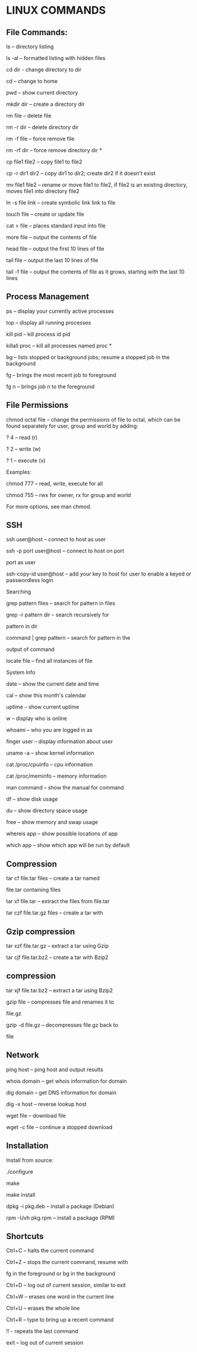 # LINUX COMMANDS
## File Commands: 

ls – directory listing

ls -al – formatted listing with hidden files

cd dir - change directory to dir

cd – change to home

pwd – show current directory

mkdir dir – create a directory dir

rm file – delete file

rm -r dir – delete directory dir

rm -f file – force remove file

rm -rf dir – force remove directory dir *

cp file1 file2 – copy file1 to file2

cp -r dir1 dir2 – copy dir1 to dir2; create dir2 if it doesn't exist

mv file1 file2 – rename or move file1 to file2, if file2 is an existing directory, moves file1 into directory file2

ln -s file link – create symbolic link link to file

touch file – create or update file

cat > file – places standard input into file

more file – output the contents of file

head file – output the first 10 lines of file

tail file – output the last 10 lines of file

tail -f file – output the contents of file as it grows, starting with the last 10 lines

## Process Management

ps – display your currently active processes

top – display all running processes

kill pid – kill process id pid

killall proc – kill all processes named proc *

bg – lists stopped or background jobs; resume a stopped job in the background

fg – brings the most recent job to foreground

fg n – brings job n to the foreground

## File Permissions

chmod octal file – change the permissions of file to octal, which can be found separately for user, group and world by adding:

? 4 – read (r)

? 2 – write (w)

? 1 – execute (x)

Examples:

chmod 777 – read, write, execute for all

chmod 755 – rwx for owner, rx for group and world

For more options, see man chmod.

 

## SSH

ssh user@host – connect to host as user

ssh -p port user@host – connect to host on port

port as user

ssh-copy-id user@host – add your key to host for user to enable a keyed or passwordless login

Searching

grep pattern files – search for pattern in files

grep -r pattern dir – search recursively for

pattern in dir

command | grep pattern – search for pattern in the

output of command

locate file – find all instances of file

System Info

date – show the current date and time

cal – show this month's calendar

uptime – show current uptime

w – display who is online

whoami – who you are logged in as

finger user – display information about user

uname -a – show kernel information

cat /proc/cpuinfo – cpu information

cat /proc/meminfo – memory information

man command – show the manual for command

df – show disk usage

du – show directory space usage

free – show memory and swap usage

whereis app – show possible locations of app

which app – show which app will be run by default

 

## Compression

tar cf file.tar files – create a tar named

file.tar containing files

tar xf file.tar – extract the files from file.tar

tar czf file.tar.gz files – create a tar with

## Gzip compression

tar xzf file.tar.gz – extract a tar using Gzip

tar cjf file.tar.bz2 – create a tar with Bzip2

## compression

tar xjf file.tar.bz2 – extract a tar using Bzip2

gzip file – compresses file and renames it to

file.gz

gzip -d file.gz – decompresses file.gz back to

file

 

## Network

ping host – ping host and output results

whois domain – get whois information for domain

dig domain – get DNS information for domain

dig -x host – reverse lookup host

wget file – download file

wget -c file – continue a stopped download

 

## Installation

Install from source:

./configure

make

make install

dpkg -i pkg.deb – install a package (Debian)

rpm -Uvh pkg.rpm – install a package (RPM)

 

## Shortcuts

Ctrl+C – halts the current command

Ctrl+Z – stops the current command, resume with

fg in the foreground or bg in the background

Ctrl+D – log out of current session, similar to exit

Ctrl+W – erases one word in the current line

Ctrl+U – erases the whole line

Ctrl+R – type to bring up a recent command

!! - repeats the last command

exit – log out of current session


